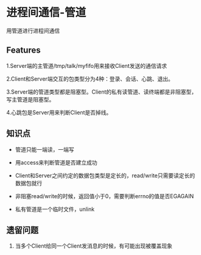 # 进程间通信-管道

用管道进行进程间通信

## Features

1.Server端的主管道/tmp/talk/myfifo用来接收Client发送的通信请求

2.Client和Server端交互的包类型分为4种：登录、会话、心跳、退出。

3.Server端的管道类型都是阻塞型。Client的私有读管道、读终端都是非阻塞型，写主管道是阻塞型。

4.心跳包是Server用来判断Client是否掉线。

## 知识点

- 管道只能一端读，一端写

- 用access来判断管道是否建立成功

- Client和Server之间约定的数据包类型是定长的，read/write只需要读定长的数据包就行

- 非阻塞read/write的时候，返回值小于0，需要判断errno的值是否EGAGAIN

- 私有管道是一个临时文件，unlink

## 遗留问题

1. 当多个Client给同一个Client发消息的时候，有可能出现被覆盖现象


